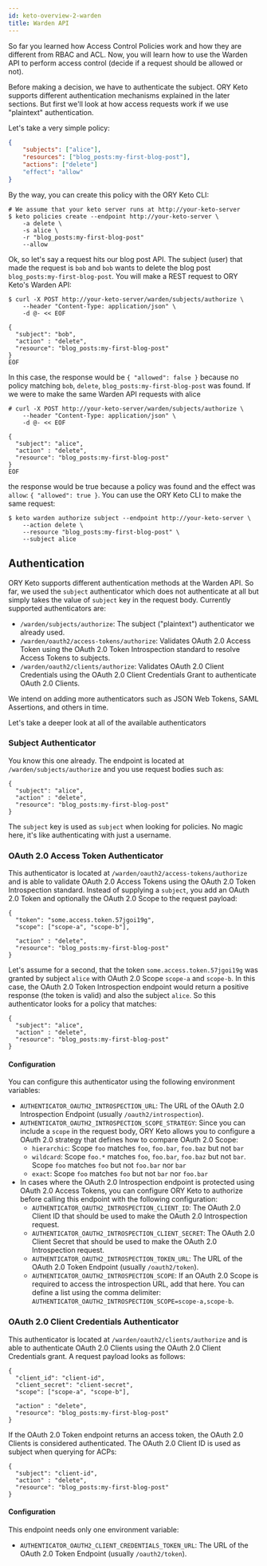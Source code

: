 ```yaml
---
id: keto-overview-2-warden
title: Warden API
---
```


So far you learned how Access Control Policies work and how they are different from RBAC and ACL. Now, you will learn
how to use the Warden API to perform access control (decide if a request should be allowed or not).

Before making a decision, we have to authenticate the subject. ORY Keto supports different authentication mechanisms
explained in the later sections. But first we'll look at how access requests work if we use "plaintext" authentication.

Let's take a very simple policy:

```json
{
    "subjects": ["alice"],
    "resources": ["blog_posts:my-first-blog-post"],
    "actions": ["delete"]
    "effect": "allow"
}
```

By the way, you can create this policy with the ORY Keto CLI:

```
# We assume that your keto server runs at http://your-keto-server
$ keto policies create --endpoint http://your-keto-server \
    -a delete \
    -s alice \
    -r "blog_posts:my-first-blog-post"
    --allow
```

Ok, so let's say a request hits our blog post API. The subject (user) that made the request is `bob` and `bob` wants
to delete the blog post `blog_posts:my-first-blog-post`. You will make a REST request to ORY Keto's Warden API:

```
$ curl -X POST http://your-keto-server/warden/subjects/authorize \
    --header "Content-Type: application/json" \
    -d @- << EOF

{
  "subject": "bob",
  "action" : "delete",
  "resource": "blog_posts:my-first-blog-post"
}
EOF
```

In this case, the response would be `{ "allowed": false }` because no policy matching `bob`, `delete`,
`blog_posts:my-first-blog-post` was found. If we were to make the same Warden API requests with alice

```
# curl -X POST http://your-keto-server/warden/subjects/authorize \
    --header "Content-Type: application/json" \
    -d @- << EOF

{
  "subject": "alice",
  "action" : "delete",
  "resource": "blog_posts:my-first-blog-post"
}
EOF
```

the response would be true because a policy was found and the effect was `allow`: `{ "allowed": true }`. You can
use the ORY Keto CLI to make the same request:

```
$ keto warden authorize subject --endpoint http://your-keto-server \
    --action delete \
    --resource "blog_posts:my-first-blog-post" \
    --subject alice
```

## Authentication

ORY Keto supports different authentication methods at the Warden API. So far, we used the `subject` authenticator
which does not authenticate at all but simply takes the value of `subject` key in the request body. Currently supported
authenticators are:

* `/warden/subjects/authorize`: The subject ("plaintext") authenticator we already used.
* `/warden/oauth2/access-tokens/authorize`: Validates OAuth 2.0 Access Token using the OAuth 2.0 Token Introspection
standard to resolve Access Tokens to subjects.
* `/warden/oauth2/clients/authorize`: Validates OAuth 2.0 Client Credentials using the OAuth 2.0 Client Credentials
Grant to authenticate OAuth 2.0 Clients.

We intend on adding more authenticators such as JSON Web Tokens, SAML Assertions, and others in time.

Let's take a deeper look at all of the available authenticators

### Subject Authenticator

You know this one already. The endpoint is located at `/warden/subjects/authorize` and you use request bodies such
as:

```
{
  "subject": "alice",
  "action" : "delete",
  "resource": "blog_posts:my-first-blog-post"
}
```

The `subject` key is used as `subject` when looking for policies. No magic here, it's like authenticating with just
a username.

### OAuth 2.0 Access Token Authenticator

This authenticator is located at `/warden/oauth2/access-tokens/authorize` and is able to validate OAuth 2.0 Access Tokens
using the OAuth 2.0 Token Introspection standard. Instead of supplying a `subject`, you add an OAuth 2.0 Token and
optionally the OAuth 2.0 Scope to the request payload:

```
{
  "token": "some.access.token.57jgoi19g",
  "scope": ["scope-a", "scope-b"],

  "action" : "delete",
  "resource": "blog_posts:my-first-blog-post"
}
```

Let's assume for a second, that the token `some.access.token.57jgoi19g` was granted by subject `alice` with OAuth 2.0 Scope
`scope-a` and `scope-b`. In this case, the OAuth 2.0 Token Introspection endpoint would return a positive response (the token
is valid) and also the subject `alice`. So this authenticator looks for a policy that matches:

```
{
  "subject": "alice",
  "action" : "delete",
  "resource": "blog_posts:my-first-blog-post"
}
```

#### Configuration

You can configure this authenticator using the following environment variables:

* `AUTHENTICATOR_OAUTH2_INTROSPECTION_URL`: The URL of the OAuth 2.0 Introspection Endpoint (usually `/oauth2/introspection`).
* `AUTHENTICATOR_OAUTH2_INTROSPECTION_SCOPE_STRATEGY`: Since you can include a `scope` in the request body, ORY Keto
allows you to configure a OAuth 2.0 strategy that defines how to compare OAuth 2.0 Scope:
  * `hierarchic`: Scope `foo` matches `foo`, `foo.bar`, `foo.baz` but not `bar`
  * `wildcard`: Scope `foo.*` matches `foo`, `foo.bar`, `foo.baz` but not `bar`. Scope `foo` matches `foo` but not `foo.bar` nor `bar`
  * `exact`: Scope `foo` matches `foo` but not `bar` nor `foo.bar`
* In cases where the OAuth 2.0 Introspection endpoint is protected using OAuth 2.0 Access Tokens, you can configure ORY Keto to
authorize before calling this endpoint with the following configuration:
  * `AUTHENTICATOR_OAUTH2_INTROSPECTION_CLIENT_ID`: The OAuth 2.0 Client ID that should be used to make the OAuth 2.0
  Introspection request.
  * `AUTHENTICATOR_OAUTH2_INTROSPECTION_CLIENT_SECRET`: The OAuth 2.0 Client Secret that should be used to make the OAuth 2.0
  Introspection request.
  * `AUTHENTICATOR_OAUTH2_INTROSPECTION_TOKEN_URL`: The URL of the OAuth 2.0 Token Endpoint (usually `/oauth2/token`).
  * `AUTHENTICATOR_OAUTH2_INTROSPECTION_SCOPE`: If an OAuth 2.0 Scope is required to access the introspection URL, add that here.
  You can define a list using the comma delimiter: `AUTHENTICATOR_OAUTH2_INTROSPECTION_SCOPE=scope-a,scope-b`.

### OAuth 2.0 Client Credentials Authenticator

This authenticator is located at `/warden/oauth2/clients/authorize` and is able to authenticate OAuth 2.0 Clients
using the OAuth 2.0 Client Credentials grant. A request payload looks as follows:

```
{
  "client_id": "client-id",
  "client_secret": "client-secret",
  "scope": ["scope-a", "scope-b"],

  "action" : "delete",
  "resource": "blog_posts:my-first-blog-post"
}
```

If the OAuth 2.0 Token endpoint returns an access token, the OAuth 2.0 Clients is considered authenticated. The OAuth 2.0
Client ID is used as subject when querying for ACPs:

```
{
  "subject": "client-id",
  "action" : "delete",
  "resource": "blog_posts:my-first-blog-post"
}
```

#### Configuration

This endpoint needs only one environment variable:

* `AUTHENTICATOR_OAUTH2_CLIENT_CREDENTIALS_TOKEN_URL`: The URL of the OAuth 2.0 Token Endpoint (usually `/oauth2/token`).